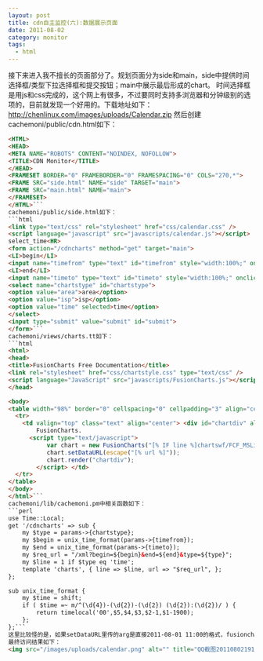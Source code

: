 ```yaml
---
layout: post
title: cdn自主监控(六):数据展示页面
date: 2011-08-02
category: monitor
tags:
  - html
---
```


接下来进入我不擅长的页面部分了。规划页面分为side和main，side中提供时间选择框/类型下拉选择框和提交按钮；main中展示最后形成的chart。
时间选择框是用js和css完成的，这个网上有很多，不过要同时支持多浏览器和分钟级别的选项的，目前就发现一个好用的。下载地址如下：<http://chenlinux.com/images/uploads/Calendar.zip>
然后创建cachemoni/public/cdn.html如下：
```html
<HTML>
<HEAD>
<META NAME="ROBOTS" CONTENT="NOINDEX, NOFOLLOW">
<TITLE>CDN Monitor</TITLE>
</HEAD>
<FRAMESET BORDER="0" FRAMEBORDER="0" FRAMESPACING="0" COLS="270,*">
<FRAME SRC="side.html" NAME="side" TARGET="main">
<FRAME SRC="main.html" NAME="main">
</FRAMESET>
</HTML>```
cachemoni/public/side.html如下：
```html
<link type="text/css" rel="stylesheet" href="css/calendar.css" />
<script language="javascript" src="javascripts/calendar.js"></script>
select_time<HR>
<form action="/cdncharts" method="get" target="main">
<LI>begin</LI>
<input name="timefrom" type="text" id="timefrom" style="width:100%;" onclick="displayCalendar(this, 'yyyy-mm-dd hh:ii', this, true, '');"/>
<LI>end</LI>
<input name="timeto" type="text" id="timeto" style="width:100%;" onclick="displayCalendar(this, 'yyyy-mm-dd hh:ii', this, true, '');"/><HR>
<select name="chartstype" id="chartstype">
<option value="area">area</option>
<option value="isp">isp</option>
<option value="time" selected>time</option>
</select>
<input type="submit" value="submit" id="submit">
</form>```
cachemoni/views/charts.tt如下：
```html
<html>
<head>
<title>FusionCharts Free Documentation</title>
<link rel="stylesheet" href="css/chartstyle.css" type="text/css" />
<script language="JavaScript" src="javascripts/FusionCharts.js"></script>
</head>

<body>
<table width="98%" border="0" cellspacing="0" cellpadding="3" align="center">
  <tr> 
    <td valign="top" class="text" align="center"> <div id="chartdiv" align="center"> 
        FusionCharts. 
      <script type="text/javascript">
		   var chart = new FusionCharts("[% IF line %]chartswf/FCF_MSLine.swf[% ELSE %]chartswf/FCF_MSBar2D.swf[% END %]", "ChartId", "400", "350");
		   chart.setDataURL(escape("[% url %]"));
		   chart.render("chartdiv");
		</script> </td>
  </tr>
</table>
</body>
</html>```
cachemoni/lib/cachemoni.pm中相关函数如下：
```perl
use Time::Local;
get '/cdncharts' => sub {
    my $type = params->{chartstype};
    my $begin = unix_time_format(params->{timefrom});
    my $end = unix_time_format(params->{timeto});
    my $req_url = "/xml?begin=${begin}&end=${end}&type=${type}";
    my $line = 1 if $type eq 'time';
    template 'charts', { line => $line, url => "$req_url", };
};

sub unix_time_format {
    my $time = shift;
    if ( $time =~ m/^(\d{4})-(\d{2})-(\d{2}) (\d{2}):(\d{2})/ ) {
        return timelocal('00',$5,$4,$3,$2-1,$1-1900);
    };
};```
这里比较怪的是，如果setDataURL里传的arg是直接2011-08-01 11:00的格式，fusionchart.js不会发起请求，只有1311111111才行，所以只能在用Time::Local模块转换时间了。
最终访问结果如下：
<img src="/images/uploads/calendar.png" alt="" title="QQ截图20110802191306" width="697" height="370" class="alignnone size-full wp-image-2555" />

